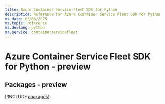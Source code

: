 ```yaml
---
title: Azure Container Service Fleet SDK for Python
description: Reference for Azure Container Service Fleet SDK for Python
ms.date: 02/06/2025
ms.topic: reference
ms.devlang: python
ms.service: containerservicefleet
---
```

# Azure Container Service Fleet SDK for Python - preview
## Packages - preview
[!INCLUDE [packages](container-service-fleet-index.md)]